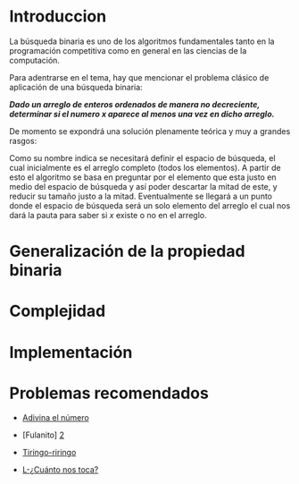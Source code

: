 # Introduccion

La búsqueda binaria es uno de los algoritmos fundamentales tanto en la programación competitiva como en general en las ciencias de la computación. 

Para adentrarse en el tema, hay que mencionar el problema clásico de aplicación de una búsqueda binaria:

***Dado un arreglo de enteros ordenados de manera no decreciente, determinar si el numero $x$ aparece al menos una vez en dicho arreglo.***

De momento se expondrá una solución plenamente teórica y muy a grandes rasgos:

Como su nombre indica se necesitará definir el espacio de búsqueda, el cual inicialmente es el arreglo completo (todos los elementos). A partir de esto el algoritmo se basa en preguntar por el elemento que esta justo en medio del espacio de búsqueda y así poder descartar la mitad de este, y reducir su tamaño justo a la mitad. Eventualmente se llegará a un punto donde el espacio de búsqueda será un solo elemento del arreglo el cual nos dará la pauta para saber si $x$ existe o no en el arreglo.

# Generalización de la propiedad binaria

# Complejidad


# Implementación


# Problemas recomendados

 - [Adivina el número][1]
 
 - [Fulanito] [2] 

 - [Tiringo-riringo][3]

 - [L-¿Cuánto nos toca? ][4]


  [1]: https://omegaup.com/arena/problem/COMI-Adivina-el-numero#problems
  [2]: https://omegaup.com/arena/problem/Fulanito#problems
  [3]: https://omegaup.com/arena/problem/probD#problems
  [4]: https://omegaup.com/arena/problem/cuanto#problems